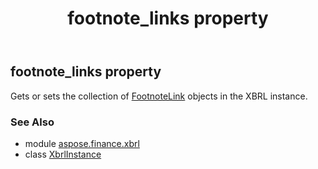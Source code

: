 ﻿---
title: footnote_links property
second_title: Aspose.Finance for Python via .NET API References
description: 
type: docs
weight: 190
url: /python-net/aspose.finance.xbrl/xbrlinstance/footnote_links/
is_root: false
---

## footnote_links property


Gets or sets the collection of [FootnoteLink](/finance/python-net/aspose.finance.xbrl/footnotelink) objects in the XBRL instance.

### See Also
* module [aspose.finance.xbrl](../../)
* class [XbrlInstance](/finance/python-net/aspose.finance.xbrl/xbrlinstance)
